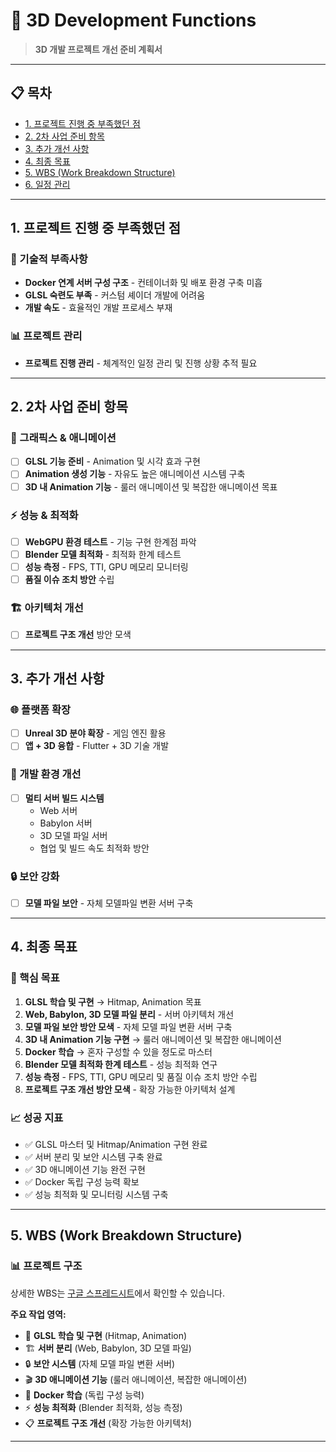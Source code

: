 
# 🚀 3D Development Functions

> **3D 개발 프로젝트 개선 준비 계획서**

---

## 📋 목차
- [1. 프로젝트 진행 중 부족했던 점](#1-프로젝트-진행-중-부족했던-점)
- [2. 2차 사업 준비 항목](#2-2차-사업-준비-항목)
- [3. 추가 개선 사항](#3-추가-개선-사항)
- [4. 최종 목표](#4-최종-목표)
- [5. WBS (Work Breakdown Structure)](#5-wbs-work-breakdown-structure)
- [6. 일정 관리](#6-일정-관리)

---

## 1. 프로젝트 진행 중 부족했던 점

### 🔧 기술적 부족사항
- **Docker 연계 서버 구성 구조** - 컨테이너화 및 배포 환경 구축 미흡
- **GLSL 숙련도 부족** - 커스텀 셰이더 개발에 어려움
- **개발 속도** - 효율적인 개발 프로세스 부재

### 📊 프로젝트 관리
- **프로젝트 진행 관리** - 체계적인 일정 관리 및 진행 상황 추적 필요

---

## 2. 2차 사업 준비 항목

### 🎨 그래픽스 & 애니메이션
- [ ] **GLSL 기능 준비** - Animation 및 시각 효과 구현
- [ ] **Animation 생성 기능** - 자유도 높은 애니메이션 시스템 구축
- [ ] **3D 내 Animation 기능** - 룰러 애니메이션 및 복잡한 애니메이션 목표

### ⚡ 성능 & 최적화
- [ ] **WebGPU 환경 테스트** - 기능 구현 한계점 파악
- [ ] **Blender 모델 최적화** - 최적화 한계 테스트
- [ ] **성능 측정** - FPS, TTI, GPU 메모리 모니터링
- [ ] **품질 이슈 조치 방안** 수립

### 🏗️ 아키텍처 개선
- [ ] **프로젝트 구조 개선** 방안 모색

---

## 3. 추가 개선 사항

### 🌐 플랫폼 확장
- [ ] **Unreal 3D 분야 확장** - 게임 엔진 활용
- [ ] **앱 + 3D 융합** - Flutter + 3D 기술 개발

### 🔄 개발 환경 개선
- [ ] **멀티 서버 빌드 시스템**
  - Web 서버
  - Babylon 서버  
  - 3D 모델 파일 서버
  - 협업 및 빌드 속도 최적화 방안

### 🔒 보안 강화
- [ ] **모델 파일 보안** - 자체 모델파일 변환 서버 구축

---

## 4. 최종 목표

### 🎯 핵심 목표
1. **GLSL 학습 및 구현** → Hitmap, Animation 목표
2. **Web, Babylon, 3D 모델 파일 분리** - 서버 아키텍처 개선
3. **모델 파일 보안 방안 모색** - 자체 모델 파일 변환 서버 구축
4. **3D 내 Animation 기능 구현** → 룰러 애니메이션 및 복잡한 애니메이션
5. **Docker 학습** → 혼자 구성할 수 있을 정도로 마스터
6. **Blender 모델 최적화 한계 테스트** - 성능 최적화 연구
7. **성능 측정** - FPS, TTI, GPU 메모리 및 품질 이슈 조치 방안 수립
8. **프로젝트 구조 개선 방안 모색** - 확장 가능한 아키텍처 설계

### 📈 성공 지표
- ✅ GLSL 마스터 및 Hitmap/Animation 구현 완료
- ✅ 서버 분리 및 보안 시스템 구축 완료
- ✅ 3D 애니메이션 기능 완전 구현
- ✅ Docker 독립 구성 능력 확보
- ✅ 성능 최적화 및 모니터링 시스템 구축

---

## 5. WBS (Work Breakdown Structure)

### 📊 프로젝트 구조

상세한 WBS는 [구글 스프레드시트](https://docs.google.com/spreadsheets/d/1eLtzGRuTAIAqnxT3KhluduPV6rq9eLs6sK4QGcs8pz0/edit?usp=sharing)에서 확인할 수 있습니다.

**주요 작업 영역:**
- 🎨 **GLSL 학습 및 구현** (Hitmap, Animation)
- 🏗️ **서버 분리** (Web, Babylon, 3D 모델 파일)
- 🔒 **보안 시스템** (자체 모델 파일 변환 서버)
- 🎬 **3D 애니메이션 기능** (룰러 애니메이션, 복잡한 애니메이션)
- 🐳 **Docker 학습** (독립 구성 능력)
- ⚡ **성능 최적화** (Blender 최적화, 성능 측정)
- 📋 **프로젝트 구조 개선** (확장 가능한 아키텍처)

---
